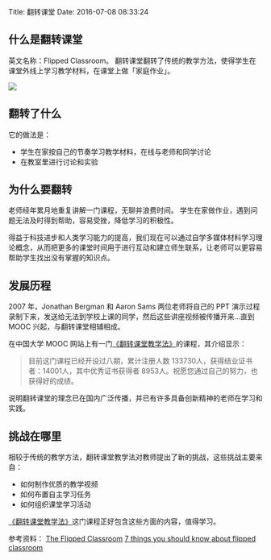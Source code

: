 Title: 翻转课堂
Date: 2016-07-08 08:33:24

## 什么是翻转课堂
英文名称：Flipped Classroom。
翻转课堂翻转了传统的教学方法，使得学生在课堂外线上学习教学材料，在课堂上做「家庭作业」。

![](http://ww4.sinaimg.cn/large/61412e43jw1f5mbjp3dubj20xs0cq0vy.jpg)
## 翻转了什么
它的做法是：
* 学生在家按自己的节奏学习教学材料，在线与老师和同学讨论
* 在教室里进行讨论和实验

## 为什么要翻转
老师经年累月地重复讲解一门课程，无聊并浪费时间。
学生在家做作业，遇到问题无法及时得到帮助，容易受挫，降低学习的积极性。

得益于科技进步和人类学习能力的提高，我们现在可以通过自学多媒体材料学习理论概念，从而把更多的课堂时间用于进行互动和建立师生联系，让老师可以更容易帮助学生找出没有掌握的知识点。

## 发展历程
2007 年，Jonathan Bergman 和 Aaron Sams 两位老师将自己的 PPT 演示过程录制下来，发送给无法到学校上课的同学，然后这些讲座视频被传播开来...直到 MOOC 兴起，与翻转课堂相辅相成。

在中国大学 MOOC 网站上有一门[《翻转课堂教学法》](http://www.icourse163.org/course/pku-21016?tid=1001748007#/info)的课程，其介绍显示：
>目前这门课程已经开设过八期，累计注册人数 133730人，获得结业证书者：14001人，其中优秀证书获得者 8953人。祝愿您通过自己的努力，也获得好的成绩。

说明翻转课堂的理念已在国内广泛传播，并已有许多具备创新精神的老师在学习和实践。

## 挑战在哪里
相较于传统的教学方法，翻转课堂教学法对教师提出了新的挑战，这些挑战主要来自：
* 如何制作优质的教学视频
* 如何布置自主学习任务
* 如何组织课堂学习活动

[《翻转课堂教学法》](http://www.icourse163.org/course/pku-21016?tid=1001748007#/info)这门课程正好包含这些方面的内容，值得学习。

参考资料：
[The Flipped Classroom](https://www.knewton.com/infographics/flipped-classroom/)
[7 things you should know about flipped classroom](https://net.educause.edu/ir/library/pdf/eli7081.pdf)